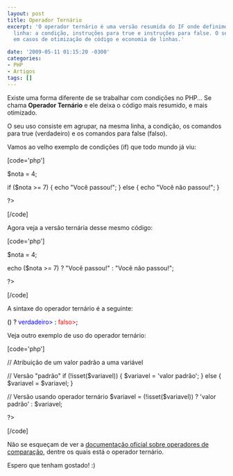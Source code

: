 ```yaml
---
layout: post
title: Operador Ternário
excerpt: 'O operador ternário é uma versão resumida do IF onde definimos tudo na mesma
  linha: a condição, instruções para true e instruções para false. O seu uso é recomendado
  em casos de otimização de código e economia de linhas.'

date: '2009-05-11 01:15:20 -0300'
categories:
- PHP
- Artigos
tags: []
---
```

<p>Existe uma forma diferente de se trabalhar com condições no PHP... Se chama <strong>Operador Ternário</strong> e ele deixa o código mais resumido, e mais otimizado.</p>
<p>O seu uso consiste em agrupar, na mesma linha, a condição, os comandos para true (verdadeiro) e os comandos para false (falso).</p>
<p>Vamos ao velho exemplo de condições (if) que todo mundo já viu:</p>

[code='php']
<?php</p>
<p>$nota = 4;</p>
<p>if ($nota >= 7) {
echo "Você passou!";
} else {
echo "Você não passou!";
}</p>
<p>?>
[/code]

<p>Agora veja a versão ternária desse mesmo código:</p>

[code='php']
<?php</p>
<p>$nota = 4;</p>
<p>echo ($nota >= 7) ? "Você passou!" : "Você não passou!";</p>
<p>?>
[/code]

<p>A sintaxe do operador ternário é a seguinte:</p>
<p><span style="color: #000000;">(</span><span style="color: #ff6600;"><condição></span><span style="color: #000000;">) ? </span><span style="color: #0000ff;"><instruções para <strong>verdadeiro</strong>></span><span style="color: #000000;"> : </span><span style="color: #ff0000;"><instruções para <strong>falso</strong>></span><span style="color: #000000;">;</span></p>
<p>Veja outro exemplo de uso do operador ternário:</p>

[code='php']
<?php</p>
<p>// Atribuição de um valor padrão a uma variável</p>
<p>// Versão "padrão"
if (!isset($variavel)) {
$variavel = 'valor padrão';
} else {
$variavel = $variavel;
}</p>
<p>// Versão usando operador ternário
$variavel = (!isset($variavel)) ? 'valor padrão' : $variavel;</p>
<p>?>
[/code]

<p>Não se esqueçam de ver a <a href="http://br2.php.net/manual/pt_BR/language.operators.comparison.php" target="_blank">documentação oficial sobre operadores de comparação</a>, dentre os quais está o operador ternário.</p>
<p>Espero que tenham gostado! :)</p>
